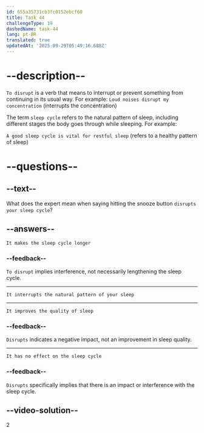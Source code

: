 ```yaml
---
id: 655a35731cb3fc0152ebcf60
title: Task 44
challengeType: 19
dashedName: task-44
lang: pt-BR
translated: true
updatedAt: '2025-09-29T05:49:16.688Z'
---
```


# --description--

`To disrupt` is a verb that means to interrupt or prevent something from continuing in its usual way. For example:
`Loud noises disrupt my concentration` (interrupts the concentration)

The term `sleep cycle` refers to the natural pattern of sleep, including different stages the body goes through while sleeping. For example:

`A good sleep cycle is vital for restful sleep` (refers to a healthy pattern of sleep)

# --questions--

## --text--

What does the expert mean when saying hitting the snooze button `disrupts your sleep cycle`?

## --answers--

`It makes the sleep cycle longer`

### --feedback--

`To disrupt` implies interference, not necessarily lengthening the sleep cycle.

---

`It interrupts the natural pattern of your sleep`

---

`It improves the quality of sleep`

### --feedback--

`Disrupts` indicates a negative impact, not an improvement in sleep quality.

---

`It has no effect on the sleep cycle`

### --feedback--

`Disrupts` specifically implies that there is an impact or interference with the sleep cycle.

## --video-solution--

2
